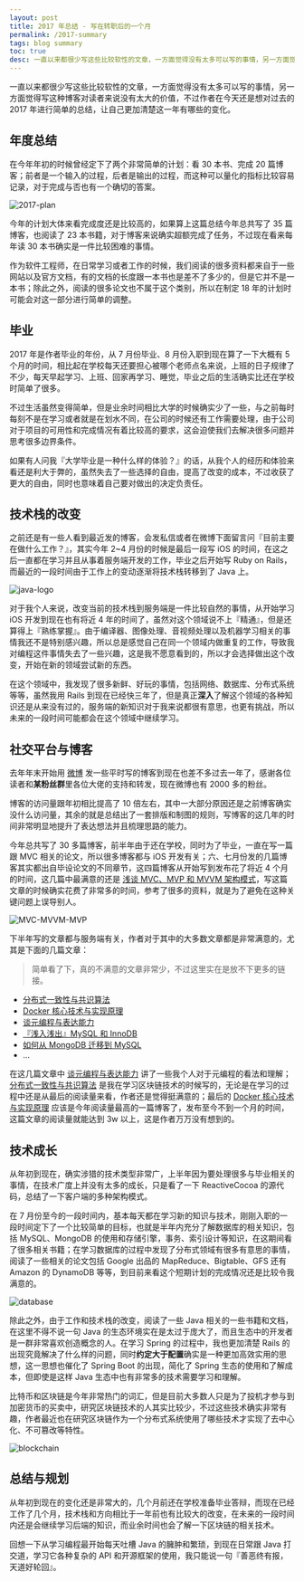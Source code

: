 ```yaml
---
layout: post
title: 2017 年总结 - 写在转职后的一个月
permalink: /2017-summary
tags: blog summary
toc: true
desc: 一直以来都很少写这些比较软性的文章，一方面觉得没有太多可以写的事情，另一方面觉得写这种博客对读者来说没有太大的价值，不过作者在今天还是想对过去的 2017 年进行简单的总结，让自己更加清楚这一年有哪些的变化。在今年年初的时候曾经定下了两个非常简单的计划：看 30 本书、完成 20 篇博客；前者是一个输入的过程，后者是输出的过程，而这种可以量化的指标比较容易记录，对于完成与否也有一个确切的答案。
---
```


一直以来都很少写这些比较软性的文章，一方面觉得没有太多可以写的事情，另一方面觉得写这种博客对读者来说没有太大的价值，不过作者在今天还是想对过去的 2017 年进行简单的总结，让自己更加清楚这一年有哪些的变化。

## 年度总结

在今年年初的时候曾经定下了两个非常简单的计划：看 30 本书、完成 20 篇博客；前者是一个输入的过程，后者是输出的过程，而这种可以量化的指标比较容易记录，对于完成与否也有一个确切的答案。

![2017-plan](https://img.draveness.me/2017-12-27-2017-plan.png)

今年的计划大体来看完成度还是比较高的，如果算上这篇总结今年总共写了 35 篇博客，也阅读了 23 本书籍，对于博客来说确实超额完成了任务，不过现在看来每年读 30 本书确实是一件比较困难的事情。

作为软件工程师，在日常学习或者工作的时候，我们阅读的很多资料都来自于一些网站以及官方文档，有的文档的长度跟一本书也是差不了多少的，但是它并不是一本书；除此之外，阅读的很多论文也不属于这个类别，所以在制定 18 年的计划时可能会对这一部分进行简单的调整。

## 毕业

2017 年是作者毕业的年份，从 7 月份毕业、8 月份入职到现在算了一下大概有 5 个月的时间，相比起在学校每天还要担心被哪个老师点名来说，上班的日子规律了不少，每天早起学习、上班、回家再学习、睡觉，毕业之后的生活确实比还在学校时简单了很多。

不过生活虽然变得简单，但是业余时间相比大学的时候确实少了一些，与之前每时每刻不是在学习或者就是在划水不同，在公司的时候还有工作需要处理，由于公司对于项目的可用性和完成情况有着比较高的要求，这会迫使我们去解决很多问题并思考很多边界条件。

如果有人问我『大学毕业是一种什么样的体验？』的话，从我个人的经历和体验来看还是利大于弊的，虽然失去了一些选择的自由，提高了改变的成本，不过收获了更大的自由，同时也意味着自己要对做出的决定负责任。

## 技术栈的改变

之前还是有一些人看到最近发的博客，会发私信或者在微博下面留言问『目前主要在做什么工作？』，其实今年 2~4 月份的时候是最后一段写 iOS 的时间，在这之后一直都在学习并且从事着服务端开发的工作，毕业之后开始写 Ruby on Rails，而最近的一段时间由于工作上的变动逐渐将技术栈转移到了 Java 上。

![java-logo](https://img.draveness.me/2017-12-27-java-logo.png)

对于我个人来说，改变当前的技术栈到服务端是一件比较自然的事情，从开始学习 iOS 开发到现在也有将近 4 年的时间了，虽然对这个领域说不上『精通』，但是还算得上『熟练掌握』。由于编译器、图像处理、音视频处理以及机器学习相关的事情我还不是特别感兴趣，所以总是感觉自己在同一个领域内做重复的工作，导致我对编程这件事情失去了一些兴趣，这是我不愿意看到的，所以才会选择做出这个改变，开始在新的领域尝试新的东西。

在这个领域中，我发现了很多新鲜、好玩的事情，包括网络、数据库、分布式系统等等，虽然我用 Rails 到现在已经快三年了，但是真正**深入**了解这个领域的各种知识还是从来没有过的，服务端的新知识对于我来说都很有意思，也更有挑战，所以未来的一段时间可能都会在这个领域中继续学习。

## 社交平台与博客

去年年末开始用 [微博](https://weibo.com/u/5123574960) 发一些平时写的博客到现在也差不多过去一年了，感谢各位读者和**某粉丝群**里各位大佬的支持和转发，现在微博也有 2000 多的粉丝。

博客的访问量跟年初相比提高了 10 倍左右，其中一大部分原因还是之前博客确实没什么访问量，其余的就是总结出了一套排版和制图的规则，写博客的这几年的时间非常明显地提升了表达想法并且梳理思路的能力。

今年总共写了 30 多篇博客，前半年由于还在学校，同时为了毕业，一直在写一篇跟 MVC 相关的论文，所以很多博客都与 iOS 开发有关；六、七月份发的几篇博客其实都出自毕设论文的不同章节，这四篇博客从开始写到发布花了将近 4 个月的时间，这几篇中最满意的还是 [浅谈 MVC、MVP 和 MVVM 架构模式](https://draveness.me/mvx)，写这篇文章的时候确实花费了非常多的时间，参考了很多的资料，就是为了避免在这种关键问题上误导别人。

![MVC-MVVM-MVP](https://img.draveness.me/2017-12-27-MVC-MVVM-MVP.jpg)

下半年写的文章都与服务端有关，作者对于其中的大多数文章都是非常满意的，尤其是下面的几篇文章：

> 简单看了下，真的不满意的文章非常少，不过这里实在是放不下更多的链接。

+ [分布式一致性与共识算法](https://draveness.me/consensus)
+ [Docker 核心技术与实现原理](https://draveness.me/docker)
+ [谈元编程与表达能力](https://draveness.me/metaprogramming)
+ [『浅入浅出』MySQL 和 InnoDB](https://draveness.me/mysql-innodb)
+ [如何从 MongoDB 迁移到 MySQL](https://draveness.me/mongodb-to-mysql)
+ ...

在这几篇文章中 [谈元编程与表达能力](https://draveness.me/metaprogramming) 讲了一些我个人对于元编程的看法和理解；[分布式一致性与共识算法](https://draveness.me/consensus) 是我在学习区块链技术的时候写的，无论是在学习的过程中还是从最后的阅读量来看，作者还是觉得挺满意的；最后的 [Docker 核心技术与实现原理](https://draveness.me/docker) 应该是今年阅读量最高的一篇博客了，发布至今不到一个月的时间，这篇文章的阅读量就能达到 3w 以上，这是作者万万没有想到的。

## 技术成长

从年初到现在，确实涉猎的技术类型非常广，上半年因为要处理很多与毕业相关的事情，在技术广度上并没有太多的成长，只是看了一下 ReactiveCocoa 的源代码，总结了一下客户端的多种架构模式。

在 7 月份至今的一段时间内，基本每天都在学习新的知识与技术，刚刚入职的一段时间定下了一个比较简单的目标，也就是半年内充分了解数据库的相关知识，包括 MySQL、MongoDB 的使用和存储引擎，事务、索引设计等知识，在这期间看了很多相关书籍；在学习数据库的过程中发现了分布式领域有很多有意思的事情，阅读了一些相关的论文包括 Google 出品的 MapReduce、Bigtable、GFS 还有 Amazon 的 DynamoDB 等等，到目前来看这个短期计划的完成情况还是比较令我满意的。

![database](https://img.draveness.me/2017-12-27-database.jpg)

除此之外，由于工作和技术栈的改变，阅读了一些 Java 相关的一些书籍和文档，在这里不得不说一句 Java 的生态环境实在是太过于庞大了，而且生态中的开发者是一群非常喜欢创造概念的人。在学习 Spring 的过程中，我也更加清楚 Rails 的出现究竟解决了什么样的问题，同时**约定大于配置**确实是一种更加高效实用的思想，这一思想也催化了 Spring Boot 的出现，简化了 Spring 生态的使用和了解成本，但即使是这样 Java 生态中也有非常多的技术需要学习和理解。

比特币和区块链是今年非常热门的词汇，但是目前大多数人只是为了投机才参与到加密货币的买卖中，研究区块链技术的人其实比较少，不过这些技术确实非常有趣，作者最近也在研究区块链作为一个分布式系统使用了哪些技术才实现了去中心化、不可篡改等特性。

![blockchain](https://img.draveness.me/2017-12-27-blockchain.jpg)

## 总结与规划

从年初到现在的变化还是非常大的，几个月前还在学校准备毕业答辩，而现在已经工作了几个月，技术栈和方向相比于一年前也有比较大的改变，在未来的一段时间内还是会继续学习后端的知识，而业余时间也会了解一下区块链的相关技术。

回想一下从学习编程最开始每天吐槽 Java 的臃肿和繁琐，到现在日常跟 Java 打交道，学习它各种复杂的 API 和开源框架的使用，我只能说一句『善恶终有报，天道好轮回』。
